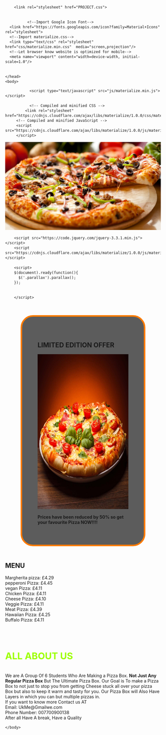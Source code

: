 <html>
    <head>
        <title>UK ME</title>
        <style>

    body{ 
        background-color: #060c21;
        font-family: 'Gill Sans', 'Gill Sans MT', Calibri, 'Trebuchet MS', sans-serif;
        color: #fff;
        
    }
    
    h1{
    text-align: left;
    font-size: 30px;
    font-weight: 900;
    font-family:'Lucida Sans', 'Lucida Sans Regular', 'Lucida Grande', 'Lucida Sans Unicode', Geneva, Verdana, sans-serif;
    color: rgb(157, 255, 0);
}

    .class1{
    border: 5px double royalblue;
    background-color: rgb(64, 238, 11);
    padding: 50px;
    margin: 50px;
    border-radius: 50px;
    }

    .class2{
    border: 5px double rgb(209, 225, 65);
    background-image: url(polygon-1920x1080-4k-hd-wallpaper-android-wallpaper-triangle-3519.jpg);
    padding: 50px;
    margin: 50px;
    border-radius: 50px;
    }

    .class7{
    border: 5px solid rgb(255, 123, 0);
    background-color: rgba(0, 0, 0, 0.637);
    padding: 50px;
    margin: 50px;
    border-radius: 40px;
}

.box{
background-color: #060c21;
font-family: 'Gill Sans', 'Gill Sans MT', Calibri, 'Trebuchet MS', sans-serif;
margin:0;
padding:0;
position: relative;
width: 1270px;
height: 350px; 
display: flex;
justify-content: center;
align-items: center;
background: #060c21;

}

.box::before{

  content:'';
  position: absolute;
  top: -2px;
  left: -2px;
  right: -2px;
  bottom: -2px;
  background: #fff;
  z-index: -1;
  
}

.box::after{

content:'';
position: absolute;
top: -2px;
left: -2px;
right: -2px;
bottom: -2px;
background: #fff;
z-index: -2;
filter: blur(40px);


}
.box::before,
.box::after
{
    background: linear-gradient(235deg,#89ff00,#060c21,#00bcd4);
}

.content{
  padding: 20px;  
  box-sizing: border-box;
  color:#fff ;
}
      </style>

        <link rel="stylesheet" href="PROJECT.css">
       

              <!--Import Google Icon Font-->
      <link href="https://fonts.googleapis.com/icon?family=Material+Icons" rel="stylesheet">
      <!--Import materialize.css-->
      <link type="text/css" rel="stylesheet" href="css/materialize.min.css"  media="screen,projection"/>
      <!--Let browser know website is optimized for mobile-->
      <meta name="viewport" content="width=device-width, initial-scale=1.0"/>

    
    </head>
    <body>
 <!--JavaScript at end of body for optimized loading-->
               <script type="text/javascript" src="js/materialize.min.js"></script>

               <!-- Compiled and minified CSS -->
             <link rel="stylesheet" href="https://cdnjs.cloudflare.com/ajax/libs/materialize/1.0.0/css/materialize.min.css">
         <!-- Compiled and minified JavaScript -->
         <script src="https://cdnjs.cloudflare.com/ajax/libs/materialize/1.0.0/js/materialize.min.js">
         </script>


<div class="parallax-container">
    <div class="parallax">
      <img src="5vltlvdi2dqy.jpg" class="responsive-img">
    </div>
  </div>
  
        <script src="https://code.jquery.com/jquery-3.3.1.min.js"></script>
        <script src="https://cdnjs.cloudflare.com/ajax/libs/materialize/1.0.0/js/materialize.min.js"></script>
        
        <script>        
        $(document).ready(function(){
          $('.parallax').parallax();
        });
        
        
        </script>

<div class="class7">
    <h2>LIMITED EDITION OFFER</h2>
    <img width="1170" height="500" src="Food-Pizza-Basil-Tomato.jpg">
    <p><b>Prices have been reduced by 50% so get your favourite Pizza NOW!!!!</b></p>
</div>

<div class="class1">
    <h2> MENU</h2>
<p>
    Margherita pizza: £4.29<br>
    pepperoni Pizza: £4.45<br>
    vegan Pizza: £4.11<br>
    Chicken Pizza: £4.11<br>
    Cheese Pizza: £4.10<br>
    Veggie Pizza: £4.11<br>
    Meat Pizza: £4.39<br>
    Hawaiian Pizza: £4.25<br>
    Buffalo Pizza: £4.11<br>


</p>
</div>
<br>
<br> 



<div class="box" >

<div class="content">
<p>
  <h1><b>ALL ABOUT US</b></h1>
  <br>
  We are A Group Of 6 Students Who Are Making a Pizza Box. <b>Not Just Any Regular Pizza Box</b> But The Ultimate Pizza Box.
  Our Goal is To make a Pizza Box to not just to stop you from getting Cheese stuck all over your pizza  Box but also to keep it warm 
  and tasty for you. Our Pizza Box will Also Have Layers in which you can but multiple pizzas in.
  <br>
  If you want to know more Contact us AT <br>
  Email: UkMe@Gmailwe.com
  <br>
Phone Number: 007700900138
<br>
After all Have A break, Have a Quality
</p>
</div>

</div>










    </body>
</html>

